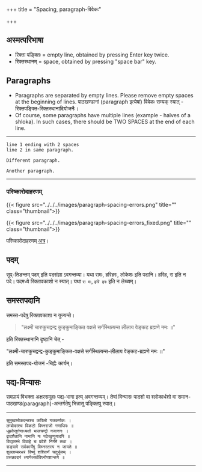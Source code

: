 +++
title = "Spacing, paragraph-विवेकः"

+++
## अस्मत्परिभाषा
- रिक्ता पङ्क्तिः = empty line, obtained by pressing Enter key twice.
- रिक्तस्थानम् = space, obtained by pressing "space bar" key.

## Paragraphs
- Paragraphs are separated by empty lines. Please remove empty spaces at the beginning of lines. पाठखण्डानां (paragraph इत्येषां) विवेकः सम्यक् स्यात् - रिक्तपङ्क्ति-रिक्तस्थानादियोजनैः।
- Of course, some paragraphs have multiple lines (example - halves of a shloka). In such cases, there should be TWO SPACES at the end of each line. 

__________________________
```
line 1 ending with 2 spaces  
line 2 in same paragraph.

Different paragraph.

Another paragraph.
```
__________________________
### परिष्कारोदाहरणम्
{{< figure src="../../../images/paragraph-spacing-errors.png" title="" class="thumbnail">}}

{{< figure src="../../../images/paragraph-spacing-errors_fixed.png" title="" class="thumbnail">}}

परिष्कारोदाहरणम् [अत्र](https://github.com/vishvAsa/vedAH/commit/a048b9f3e64af69f620b52b66efca4ba66935545)। 

## पदम्
सुप्-तिङन्तम् पदम् इति पदसंज्ञा ऽवगन्तव्या। यथा रामः, हरिहरः, लोकेशः इति पदानि। हरिह, रा  इति न पदे।
पदमध्ये रिक्तावकाशो न स्यात्। यथा `रा मः`, `हरि हरः` इति न लेख्यम्। 

## समस्तपदानि
समस्त-पदेषु रिक्तावकाशा न युज्यन्ते। 

> "लक्ष्मी चारुकुचद्वन्द्व कुङ्कुमाङ्कित वक्षसे सर्गस्थित्यन्त लीलाय वेङ्कट ब्रह्मणे नमः ॥" 

इति रिक्तस्थानानि दृष्टानि चेत् -

"लक्ष्मी-चारुकुचद्वन्द्व-कुङ्कुमाङ्कित-वक्षसे सर्गस्थित्यन्त-लीलाय वेङ्कट-ब्रह्मणे नमः ॥"

इति समस्तपद-योजनं -चिह्नैः कार्यम्।

## पद्य-विन्यासः
समप्रायं विभक्ता अक्षरसमूहाः पद्य-भागा इत्य् अवगन्तव्यम्। तेषां विन्यासः पादशो वा श्लोकार्धशो वा समान-पाठखण्ड(paragraph)-अन्तर्गतेषु भिन्नासु पङ्क्तिषु स्यात्।

__________________________
```
सुमुखश्चैकदन्तश्च कपिलो गजकर्णकः ।    
लम्बोदरश्च विकटो विघ्नराजो गणाधिपः ॥  
धूम्रकेतुर्गणाध्यक्षो भालचन्द्रो गजाननः ।  
द्वादशैतानि नामानि यः पठेच्छृणुयादपि ॥  
विद्यारम्भे विवाहे च प्रवेशे निर्गमे तथा ।  
सङ्ग्रामे सर्वकार्येषु विघ्नस्तस्य न जायते ॥  
शुक्लाम्बरधरं विष्णुं शशिवर्णं चतुर्भुजम् ।  
प्रसन्नवदनं ध्यायेत्सर्वविघ्नोपशान्तये ॥  
```
__________________________
